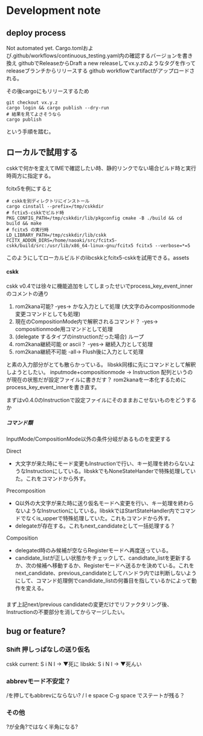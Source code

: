# Development note

## deploy process
Not automated yet.
Cargo.tomlおよび.github/workflows/continuous_testing.yaml内の確認するバージョンを書き換え
githubでReleaseからDraft a new releaseしてvx.y.zのようなタグを作ってreleaseブランチからリリースする
github workflowでartifactがアップロードされる。

その後cargoにもリリースするため

    git checkout vx.y.z
    cargo login && cargo publish --dry-run 
    # 結果を見てよさそうなら 
    cargo publish

という手順を踏む。

## ローカルで試用する
cskkで何かを変えてIMEで確認したい時、静的リンクでない場合ビルド時と実行時両方に指定する。

fcitx5を例にすると
    
    # cskkを別ディレクトリにインストール
    cargo cinstall --prefix=/tmp/cskkdir
    # fctix5-cskkでビルド時
    PKG_CONFIG_PATH=/tmp/cskkdir/lib/pkgconfig cmake -B ./build && cd build && make
    # fcitx5 の実行時
    LD_LIBRARY_PATH=/tmp/cskkdir/lib/cskk FCITX_ADDON_DIRS=/home/naoaki/src/fcitx5-cskk/build/src:/usr/lib/x86_64-linux-gnu/fcitx5 fcitx5 --verbose=*=5 

このようにしてローカルビルドのlibcskkとfcitx5-cskkを試用できる。assets

#### cskk
cskk v0.4では徐々に機能追加をしてしまったせいでprocess_key_event_innerのコメントの通り

1. rom2kana可能? -yes-> かな入力として処理 (大文字のみcompositionmode変更コマンドとしても処理)
2. 現在のCompositionMode内で解釈されるコマンド？ -yes-> compositionmode用コマンドとして処理
3. (delegate するタイプのinstructionだった場合) ループ
4. rom2kana継続可能 or ascii？ -yes-> 継続入力として処理
5. rom2kana継続不可能 -all-> Flush後に入力として処理

と素の入力部分がとても散らかっている。
libskk同様に先にコマンドとして解釈しようとしたい。
inputmode+compositionmode -> Instruction 配列というのが現在の状態だが設定ファイルに書きだす？
rom2kanaを一本化するためにprocess_key_event_innerを書き直す。

まずはv0.4.0のInstructionで設定ファイルにそのままおこせないものをどうするか
##### コマンド類
InputMode/CompositionMode以外の条件分岐があるものを変更する

Direct
- 大文字が来た時にモード変更もInstructionで行い、キー処理を終わらないようなInstructionにしている。libskkでもNoneStateHanderで特殊処理していた。これをコマンドから外す。

Precomposition
- Q以外の大文字が来た時に送り仮名モードへ変更を行い、キー処理を終わらないようなInstructionにしている。libskkではStartStateHandler内でコマンドでなくis_upperで特殊処理していた。これもコマンドから外す。
- delegateが存在する。これもnext_candidateとして一括処理する？

Composition
- delegated時のみ候補が空ならRegisterモードへ再度送っている。
- candidate_listが正しい状態かをチェックして、candidtate_listを更新するか、次の候補へ移動するか、Registerモードへ送るかを決めている。これをnext_candidate、previous_candidateとしてハンドラ内では判断しないようにして、コマンド処理側でcandidate_listの何番目を指しているかによって動作を変える。

### 
まず上記next/previous candidateの変更だけでリファクタリング後、Instructionの不要部分を消してからマージしたい。

## bug or feature?
### Shift 押しっぱなしの送り仮名
cskk current: S i N I -> ▼死に
libskk: S i N I -> ▼死んい

### abbrevモード不安定？
/を押してもabbrevにならない? 
/ l e space C-g space でステートが残る？
### その他
?が全角?ではなく半角になる?